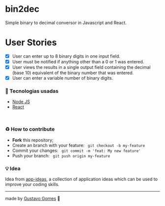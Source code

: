 # bin2dec
Simple binary to decimal conversor in Javascript and React.

# User Stories
-   [x] User can enter up to 8 binary digits in one input field.
-   [x] User must be notified if anything other than a 0 or 1 was entered.
-   [x] User views the results in a single output field containing the decimal (base 10) equivalent of the binary number that was entered.
-   [x] User can enter a variable number of binary digits.

<h3>🚀 Tecnologias usadas</h3>
<ul>
  <li>
    <a href="https://nodejs.org/en/">Node JS</a>
  </li>
  <li>
    <a href="https://pt-br.reactjs.org/">React</a>
  </li>
</ul>
<br>

<h3>♻️ How to contribute</h3>
<ul>
  <li><b>Fork</b> this repository;</li>
  <li>Create an branch with your feature: <code> git checkout -b my-feature </code></li>
  <li>Commit your changes: <code> git commit -m 'feat: My new feature' </code></li>
  <li>Push your branch: <code> git push origin my-feature </code></li>
</ul>  

<h3>💡 Idea</h3>
</p>Idea from <a href="https://github.com/florinpop17/app-ideas">app-ideas</a>, a collection of application ideas which can be used to improve your coding skills.</p>
<hr>
made by <a href="http://instagram.com/gustavisual">Gustavo Gomes</a> 👋
